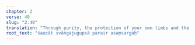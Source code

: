 ```yaml
---
chapter: 2
verse: 40
slug: "2.40"
translation: "Through purity, the protection of your own limbs and the non-contamination of others."
root_text: "śaucāt svāṅgajugupsā parair asaṃsargaḥ"
---
```


